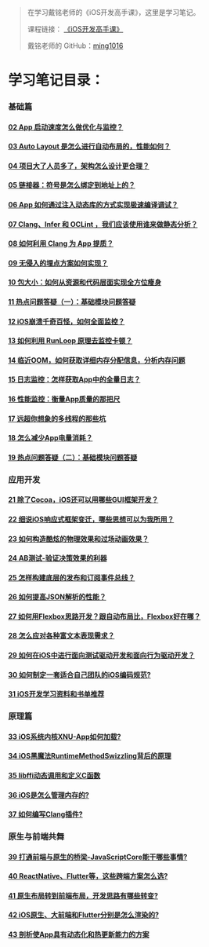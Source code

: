 > 在学习戴铭老师的《iOS开发高手课》，这里是学习笔记。
> 
> 课程链接： [《iOS开发高手课》](https://time.geekbang.org/column/intro/161?code=PbktFs%2Fw7EHB9TJpCcw1bc9KoCR%2FYLnpUmqrB0uOruk%3D)
> 
> 戴铭老师的 GitHub：[ming1016](https://github.com/ming1016)

# 学习笔记目录：

### 基础篇

#### [02 App 启动速度怎么做优化与监控？](https://github.com/liuzhongning/Articles/blob/master/contents/study_ming/02%20App%20启动速度怎么做优化与监控？.md)
#### [03 Auto Layout 是怎么进行自动布局的，性能如何？](https://github.com/liuzhongning/Articles/blob/master/contents/study_ming/03%20Auto%20Layout%20是怎么进行自动布局的，性能如何？.md)
#### [04 项目大了人员多了，架构怎么设计更合理？](https://github.com/liuzhongning/Articles/blob/master/contents/study_ming/04%20项目大了人员多了，架构怎么设计更合理？.md)
#### [05 链接器：符号是怎么绑定到地址上的？](https://github.com/liuzhongning/Articles/blob/master/contents/study_ming/05%20链接器：符号是怎么绑定到地址上的？.md)
#### [06 App 如何通过注入动态库的方式实现极速编译调试？](https://github.com/liuzhongning/Articles/blob/master/contents/study_ming/06%20App%20如何通过注入动态库的方式实现极速编译调试？.md)
#### [07 Clang、Infer 和 OCLint ，我们应该使用谁来做静态分析？](https://github.com/liuzhongning/Articles/blob/master/contents/study_ming/07%20Clang、Infer%20和%20OCLint%20，我们应该使用谁来做静态分析？.md)
#### [08 如何利用 Clang 为 App 提质？](https://github.com/liuzhongning/Articles/blob/master/contents/study_ming/08%20如何利用%20Clang%20为%20App%20提质？.md)
#### [09 无侵入的埋点方案如何实现？](https://github.com/liuzhongning/Articles/blob/master/contents/study_ming/09%20无侵入的埋点方案如何实现？.md)
#### [10 包大小：如何从资源和代码层面实现全方位瘦身](https://github.com/liuzhongning/Articles/blob/master/contents/study_ming/10%20包大小：如何从资源和代码层面实现全方位瘦身.md)
#### [11 热点问题答疑（一）：基础模块问题答疑](https://github.com/liuzhongning/Articles/blob/master/contents/study_ming/11%20热点问题答疑（一）：基础模块问题答疑.md)
#### [12 iOS崩溃千奇百怪，如何全面监控？](https://github.com/liuzhongning/Articles/blob/master/contents/study_ming/12%20iOS崩溃千奇百怪，如何全面监控？.md)
#### [13 如何利用 RunLoop 原理去监控卡顿？](https://github.com/liuzhongning/Articles/blob/master/contents/study_ming/13%20如何利用%20RunLoop%20原理去监控卡顿？.md)
#### [14 临近OOM，如何获取详细内存分配信息，分析内存问题](https://github.com/liuzhongning/Articles/blob/master/contents/study_ming/14%20临近OOM，如何获取详细内存分配信息，分析内存问题.md)
#### [15 日志监控：怎样获取App中的全量日志？](https://github.com/liuzhongning/Articles/blob/master/contents/study_ming/15%20日志监控：怎样获取App中的全量日志？.md)
#### [16 性能监控：衡量App质量的那把尺](https://github.com/liuzhongning/Articles/blob/master/contents/study_ming/16%20性能监控：衡量App质量的那把尺.md)
#### [17 远超你想象的多线程的那些坑](https://github.com/liuzhongning/Articles/blob/master/contents/study_ming/17%20远超你想象的多线程的那些坑.md)
#### [18 怎么减少App电量消耗？](https://github.com/liuzhongning/Articles/blob/master/contents/study_ming/18%20怎么减少App电量消耗？.md)
#### [19 热点问题答疑（二）：基础模块问题答疑](https://github.com/liuzhongning/Articles/blob/master/contents/study_ming/19%20热点问题答疑（二）：基础模块问题答疑.md)

### 应用开发

#### [21 除了Cocoa，iOS还可以用哪些GUI框架开发？](https://github.com/liuzhongning/Articles/blob/master/contents/study_ming/21%20除了Cocoa，iOS还可以用哪些GUI框架开发？.md)
#### [22 细说iOS响应式框架变迁，哪些思想可以为我所用？](https://github.com/liuzhongning/Articles/blob/master/contents/study_ming/22%20细说iOS响应式框架变迁，哪些思想可以为我所用？.md)
#### [23 如何构造酷炫的物理效果和过场动画效果？](https://github.com/liuzhongning/Articles/blob/master/contents/study_ming/23%20如何构造酷炫的物理效果和过场动画效果？.md)
#### [24 AB测试-验证决策效果的利器](https://github.com/liuzhongning/Articles/blob/master/contents/study_ming/24%20AB测试-验证决策效果的利器.md)
#### [25 怎样构建底层的发布和订阅事件总线？](https://github.com/liuzhongning/Articles/blob/master/contents/study_ming/25%20怎样构建底层的发布和订阅事件总线？.md)
#### [26 如何提高JSON解析的性能？](https://github.com/liuzhongning/Articles/blob/master/contents/study_ming/26%20如何提高JSON解析的性能？.md)
#### [27 如何用Flexbox思路开发？跟自动布局比，Flexbox好在哪？](https://github.com/liuzhongning/Articles/blob/master/contents/study_ming/27%20如何用Flexbox思路开发？跟自动布局比，Flexbox好在哪？.md)
#### [28 怎么应对各种富文本表现需求？](https://github.com/liuzhongning/Articles/blob/master/contents/study_ming/28%20怎么应对各种富文本表现需求？.md)
#### [29 如何在iOS中进行面向测试驱动开发和面向行为驱动开发？](https://github.com/liuzhongning/Articles/blob/master/contents/study_ming/29%20如何在iOS中进行面向测试驱动开发和面向行为驱动开发？.md)
#### [30 如何制定一套适合自己团队的iOS编码规范?](https://github.com/liuzhongning/Articles/blob/master/contents/study_ming/30%20如何制定一套适合自己团队的iOS编码规范%3F.md)
#### [31 iOS开发学习资料和书单推荐](https://github.com/liuzhongning/Articles/blob/master/contents/study_ming/31%20iOS开发学习资料和书单推荐.md)

### 原理篇

#### [33 iOS系统内核XNU-App如何加载?](https://github.com/liuzhongning/Articles/blob/master/contents/study_ming/33%20iOS系统内核XNU-App如何加载%3F.md)
#### [34 iOS黑魔法RuntimeMethodSwizzling背后的原理](https://github.com/liuzhongning/Articles/blob/master/contents/study_ming/34%20iOS黑魔法RuntimeMethodSwizzling背后的原理.md)
#### [35 libffi动态调用和定义C函数](https://github.com/liuzhongning/Articles/blob/master/contents/study_ming/35%20libffi动态调用和定义C函数.md)
#### [36 iOS是怎么管理内存的?](https://github.com/liuzhongning/Articles/blob/master/contents/study_ming/36%20iOS是怎么管理内存的%3F.md)
#### [37 如何编写Clang插件?](https://github.com/liuzhongning/Articles/blob/master/contents/study_ming/37%20如何编写Clang插件%3F.md)

### 原生与前端共舞

#### [39 打通前端与原生的桥梁-JavaScriptCore能干哪些事情?](https://github.com/liuzhongning/Articles/blob/master/contents/study_ming/39%20打通前端与原生的桥梁-JavaScriptCore能干哪些事情%3F.md)
#### [40 ReactNative、Flutter等，这些跨端方案怎么选?](https://github.com/liuzhongning/Articles/blob/master/contents/study_ming/40%20ReactNative、Flutter等，这些跨端方案怎么选%3F.md)
#### [41 原生布局转到前端布局，开发思路有哪些转变?](https://github.com/liuzhongning/Articles/blob/master/contents/study_ming/41%20原生布局转到前端布局，开发思路有哪些转变%3F.md)
#### [42 iOS原生、大前端和Flutter分别是怎么渲染的?](https://github.com/liuzhongning/Articles/blob/master/contents/study_ming/42%20iOS原生、大前端和Flutter分别是怎么渲染的%3F.md)
#### [43 剖析使App具有动态化和热更新能力的方案](https://github.com/liuzhongning/Articles/blob/master/contents/study_ming/43%20剖析使App具有动态化和热更新能力的方案.md)